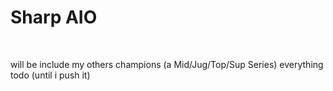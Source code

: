 ﻿# Sharp AIO

<br>

will be include my others champions (a Mid/Jug/Top/Sup Series)
everything todo (until i push it)